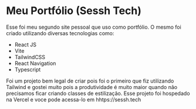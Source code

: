 
# Meu Portfólio (Sessh Tech)

Esse foi meu segundo site pessoal que uso como portfólio. O mesmo foi criado utilizando diversas tecnologias como:

- React JS
- Vite 
- TailwindCSS
- React Navigation 
- Typescript


Foi um projeto bem legal de criar pois foi o primeiro que fiz utilizando Tailwind e gostei muito pois a produtividade é muito maior quando não precisamos ficar criando classes de estilização. Esse projeto foi hospedado na Vercel e voce pode acessa-lo em hhtps://sessh.tech
